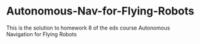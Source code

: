 # Autonomous-Nav-for-Flying-Robots
This is the solution to homework 8 of the edx course Autonomous Navigation for Flying Robots
